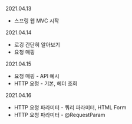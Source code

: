 2021.04.13
- 스프링 웹 MVC 시작
  
2021.04.14
- 로깅 간단히 알아보기
- 요청 매핑

2021.04.15
- 요청 매핑 - API 예시
- HTTP 요청 - 기본, 헤더 조회

2021.04.16
- HTTP 요청 파라미터 - 쿼리 파라미터, HTML Form
- HTTP 요청 파라미터 - @RequestParam